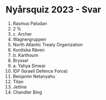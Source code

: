 # Nyårsquiz 2023 - Svar

1. Rasmus Paludan
2. 2 %
3. c. Archer
4. Wagnergruppen
5. North Atlantic Treaty Organization
6. Kurdiska Räven
7. b. Karthoum
8. Bryssel
9. a. Yahya Sinwar
10. IDF (Israeli Defence Force)
11. Benjamin Netanyahu
12. Titan
13. Jetline
14. Chandler Bing
